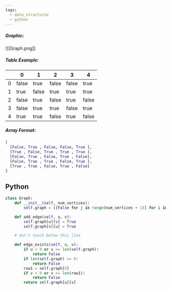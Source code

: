 ```yaml
---
tags:
  - data_structures
  - python
---
```

##### Graphic:
![[Graph.png]]
##### Table Example:
| |0|1|2|3|4|
|---|---|---|---|---|---|
|0|false|true|false|false|true|
|1|true|false|true|true|true|
|2|false|true|false|true|false|
|3|false|true|true|false|true|
|4|true|true|false|true|false|
##### Array Format:
```python
[
  [False, True , False, False, True ],
  [True , False, True , True , True ],
  [False, True , False, True , False],
  [False, True , True , False, True ],
  [True , True , False, True , False]
]
```


## Python
```python
class Graph:
    def __init__(self, num_vertices):
        self.graph = [[False for j in range(num_vertices + 1)] for i in range(num_vertices + 1)]    

    def add_edge(self, u, v):
        self.graph[u][v] = True
        self.graph[v][u] = True

    # don't touch below this line

    def edge_exists(self, u, v):
        if u < 0 or u >= len(self.graph):
            return False
        if len(self.graph) == 0:
            return False
        row1 = self.graph[0]
        if v < 0 or v >= len(row1):
            return False
        return self.graph[u][v]

```